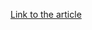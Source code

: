 [Link to the article](https://www.bleepingcomputer.com/news/security/microsoft-sharepoint-rce-bug-exploited-to-breach-corporate-network/)

